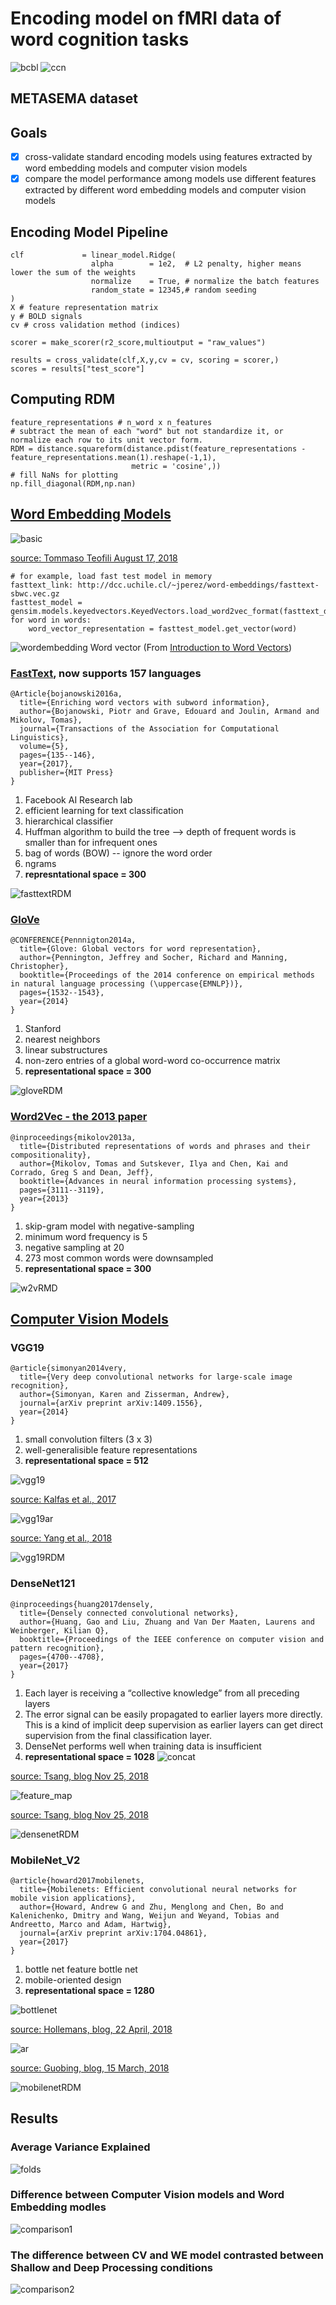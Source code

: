 # Encoding model on fMRI data of word cognition tasks

![bcbl](https://github.com/nmningmei/METASEMA_encoding_model/blob/master/scripts/CCN_202019_encoding_model_poster/bcbl.jpeg)
![ccn](https://www.google.com/url?sa=i&rct=j&q=&esrc=s&source=images&cd=&ved=2ahUKEwiVoo3f18PkAhVixYUKHdFWCewQjRx6BAgBEAQ&url=https%3A%2F%2Fwww.nature.com%2Farticles%2Fs41593-018-0210-5&psig=AOvVaw1BORsRtpM-bD5NjaklVL2I&ust=1568116608992528)


## METASEMA dataset

## Goals
- [x] cross-validate standard encoding models using features extracted by word embedding models and computer vision models
- [x] compare the model performance among models use different features extracted by different word embedding models and computer vision models

## Encoding Model Pipeline
```
clf             = linear_model.Ridge(
                  alpha        = 1e2,  # L2 penalty, higher means lower the sum of the weights
                  normalize    = True, # normalize the batch features
                  random_state = 12345,# random seeding
)
X # feature representation matrix
y # BOLD signals
cv # cross validation method (indices)

scorer = make_scorer(r2_score,multioutput = "raw_values")

results = cross_validate(clf,X,y,cv = cv, scoring = scorer,)
scores = results["test_score"]
```
## Computing RDM
```
feature_representations # n_word x n_features
# subtract the mean of each "word" but not standardize it, or normalize each row to its unit vector form.
RDM = distance.squareform(distance.pdist(feature_representations - feature_representations.mean(1).reshape(-1,1),
                           metric = 'cosine',))
# fill NaNs for plotting
np.fill_diagonal(RDM,np.nan)
```

## [Word Embedding Models](https://github.com/dccuchile/spanish-word-embeddings)

![basic](https://jaxenter.com/wp-content/uploads/2018/08/image-2-768x632.png)

[source: Tommaso Teofili August 17, 2018](https://jaxenter.com/deep-learning-search-word2vec-147782.html)

```
# for example, load fast test model in memory
fasttext_link: http://dcc.uchile.cl/~jperez/word-embeddings/fasttext-sbwc.vec.gz
fasttest_model = gensim.models.keyedvectors.KeyedVectors.load_word2vec_format(fasttext_downloaded_file_name)
for word in words:
    word_vector_representation = fasttest_model.get_vector(word)
```
![wordembedding](https://cdn-images-1.medium.com/max/800/1*ZNdGa-lpYoZhvSFIcRaewg.png)
Word vector (From [Introduction to Word Vectors](https://medium.com/@jayeshbahire/introduction-to-word-vectors-ea1d4e4b84bf))
### [FastText](https://fasttext.cc/docs/en/crawl-vectors.html), now supports 157 languages
```
@Article{bojanowski2016a,
  title={Enriching word vectors with subword information},
  author={Bojanowski, Piotr and Grave, Edouard and Joulin, Armand and Mikolov, Tomas},
  journal={Transactions of the Association for Computational Linguistics},
  volume={5},
  pages={135--146},
  year={2017},
  publisher={MIT Press}
}
```
1. Facebook AI Research lab
2. efficient learning for text classification
3. hierarchical classifier
4. Huffman algorithm to build the tree --> depth of frequent words is smaller than for infrequent ones
5. bag of words (BOW) -- ignore the word order
6. ngrams
7. **represntational space = 300**

![fasttextRDM](https://github.com/nmningmei/METASEMA_encoding_model/blob/master/figures/metasema%20word2vec%20RDM%20(fast%20text).png)

### [GloVe](https://nlp.stanford.edu/projects/glove/)
```
@CONFERENCE{Pennnigton2014a,
  title={Glove: Global vectors for word representation},
  author={Pennington, Jeffrey and Socher, Richard and Manning, Christopher},
  booktitle={Proceedings of the 2014 conference on empirical methods in natural language processing (\uppercase{EMNLP})},
  pages={1532--1543},
  year={2014}
}
```
1. Stanford
2. nearest neighbors
3. linear substructures
4. non-zero entries of a global word-word co-occurrence matrix
5. **representational space = 300**

![gloveRDM](https://github.com/nmningmei/METASEMA_encoding_model/blob/master/figures/metasema%20word2vec%20RDM%20(glove).png)

### [Word2Vec - the 2013 paper](https://www.tensorflow.org/tutorials/representation/word2vec)
```
@inproceedings{mikolov2013a,
  title={Distributed representations of words and phrases and their compositionality},
  author={Mikolov, Tomas and Sutskever, Ilya and Chen, Kai and Corrado, Greg S and Dean, Jeff},
  booktitle={Advances in neural information processing systems},
  pages={3111--3119},
  year={2013}
}
```
1. skip-gram model with negative-sampling
2. minimum word frequency is 5
3. negative sampling at 20
4. 273 most common words were downsampled
5. **representational space = 300**

![w2vRMD](https://github.com/nmningmei/METASEMA_encoding_model/blob/master/figures/metasema%20word2vec%20RDM%20(word2vec).png)

## [Computer Vision Models](https://keras.io/applications/)

### VGG19
```
@article{simonyan2014very,
  title={Very deep convolutional networks for large-scale image recognition},
  author={Simonyan, Karen and Zisserman, Andrew},
  journal={arXiv preprint arXiv:1409.1556},
  year={2014}
}
```
1. small convolution filters (3 x 3)
2. well-generalisible feature representations
3. **representational space = 512**

![vgg19](http://www.eneuro.org/content/eneuro/4/3/ENEURO.0113-17.2017/F10.large.jpg)

[source: Kalfas et al., 2017](http://www.eneuro.org/content/4/3/ENEURO.0113-17.2017)

![vgg19ar](https://cdn-images-1.medium.com/max/1600/1*cufAO77aeSWdShs3ba5ndg.jpeg)

[source: Yang et al., 2018](https://www.researchgate.net/publication/325137356_Breast_cancer_screening_using_convolutional_neural_network_and_follow-up_digital_mammography)

![vgg19RDM](https://github.com/nmningmei/METASEMA_encoding_model/blob/master/figures/metasema%20word2vec%20RDM%20(img2vec%20(vgg19)).png)

### DenseNet121
```
@inproceedings{huang2017densely,
  title={Densely connected convolutional networks},
  author={Huang, Gao and Liu, Zhuang and Van Der Maaten, Laurens and Weinberger, Kilian Q},
  booktitle={Proceedings of the IEEE conference on computer vision and pattern recognition},
  pages={4700--4708},
  year={2017}
}
```
1. Each layer is receiving a “collective knowledge” from all preceding layers
2. The error signal can be easily propagated to earlier layers more directly. This is a kind of implicit deep supervision as earlier layers can get direct supervision from the final classification layer.
3. DenseNet performs well when training data is insufficient
4. **representational space = 1028**
![concat](https://cdn-images-1.medium.com/max/800/1*9ysRPSExk0KvXR0AhNnlAA.gif)

[source: Tsang, blog Nov 25, 2018](https://towardsdatascience.com/review-densenet-image-classification-b6631a8ef803)

![feature_map](https://cdn-images-1.medium.com/max/800/1*t_orlp67H-odvgMa4LTzzw.png)

[source: Tsang, blog Nov 25, 2018](https://towardsdatascience.com/review-densenet-image-classification-b6631a8ef803)

![densenetRDM](https://github.com/nmningmei/METASEMA_encoding_model/blob/master/figures/metasema%20word2vec%20RDM%20%28img2vec%20%28densenet121%29%29.png)

### MobileNet_V2
```
@article{howard2017mobilenets,
  title={Mobilenets: Efficient convolutional neural networks for mobile vision applications},
  author={Howard, Andrew G and Zhu, Menglong and Chen, Bo and Kalenichenko, Dmitry and Wang, Weijun and Weyand, Tobias and Andreetto, Marco and Adam, Hartwig},
  journal={arXiv preprint arXiv:1704.04861},
  year={2017}
}
```
1. bottle net feature bottle net
2. mobile-oriented design
3. **representational space = 1280**

![bottlenet](https://machinethink.net/images/mobilenet-v2/ResidualBlock@2x.png)

[source: Hollemans, blog, 22 April, 2018](https://machinethink.net/blog/mobilenet-v2/)

![ar](https://yinguobing.com/content/images/2018/03/mobilenet-v2-conv.jpg)

[source: Guobing, blog, 15 March, 2018](https://yinguobing.com/bottlenecks-block-in-mobilenetv2/)

![mobilenetRDM](https://github.com/nmningmei/METASEMA_encoding_model/blob/master/figures/metasema%20word2vec%20RDM%20%28img2vec%20%28mobilenetv2_1%29.png)

## Results
### Average Variance Explained
![folds](https://github.com/nmningmei/METASEMA_encoding_model/blob/master/figures/fig5.png)
### Difference between Computer Vision models and Word Embedding modles
![comparison1](https://github.com/nmningmei/METASEMA_encoding_model/blob/master/figures/fig6.png)
### The difference between CV and WE model contrasted between Shallow and Deep Processing conditions
![comparison2](https://github.com/nmningmei/METASEMA_encoding_model/blob/master/figures/fig7.png)
